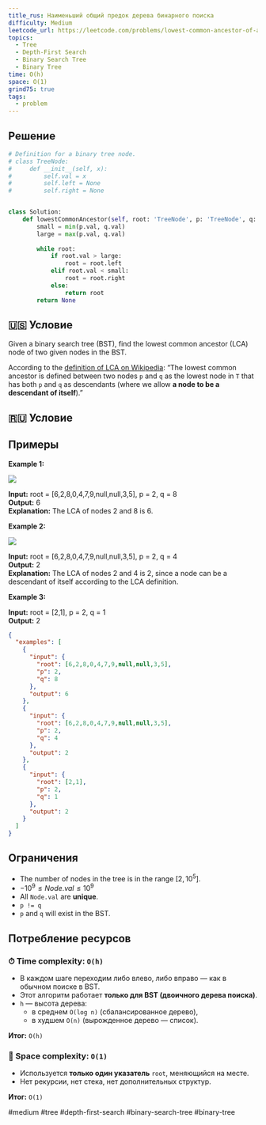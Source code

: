 ```yaml
---
title_rus: Наименьший общий предок дерева бинарного поиска
difficulty: Medium
leetcode_url: https://leetcode.com/problems/lowest-common-ancestor-of-a-binary-search-tree/
topics:
  - Tree
  - Depth-First Search
  - Binary Search Tree
  - Binary Tree
time: O(h)
space: O(1)
grind75: true
tags:
  - problem
---
```


## Решение

```python
# Definition for a binary tree node.  
# class TreeNode:  
#     def __init__(self, x):  
#         self.val = x  
#         self.left = None  
#         self.right = None  


class Solution:  
    def lowestCommonAncestor(self, root: 'TreeNode', p: 'TreeNode', q: 'TreeNode') -> 'TreeNode':  
        small = min(p.val, q.val)  
        large = max(p.val, q.val)  
  
        while root:  
            if root.val > large:  
                root = root.left  
            elif root.val < small:  
                root = root.right  
            else:  
                return root  
        return None
```

## 🇺🇸 Условие

Given a binary search tree (BST), find the lowest common ancestor (LCA) node of two given nodes in the BST.

According to the [definition of LCA on Wikipedia](https://en.wikipedia.org/wiki/Lowest_common_ancestor): “The lowest common ancestor is defined between two nodes `p` and `q` as the lowest node in `T` that has both `p` and `q` as descendants (where we allow **a node to be a descendant of itself**).”

## 🇷🇺 Условие

<!-- Место для вставки перевода на русском языке -->

## Примеры

**Example 1:**

![](https://assets.leetcode.com/uploads/2018/12/14/binarysearchtree_improved.png)

**Input:** root = [6,2,8,0,4,7,9,null,null,3,5], p = 2, q = 8  
**Output:** 6  
**Explanation:** The LCA of nodes 2 and 8 is 6.  

**Example 2:**

![](https://assets.leetcode.com/uploads/2018/12/14/binarysearchtree_improved.png)

**Input:** root = [6,2,8,0,4,7,9,null,null,3,5], p = 2, q = 4  
**Output:** 2  
**Explanation:** The LCA of nodes 2 and 4 is 2, since a node can be a descendant of itself according to the LCA definition.  

**Example 3:**

**Input:** root = [2,1], p = 2, q = 1  
**Output:** 2  

```json
{
  "examples": [
    {
      "input": {
        "root": [6,2,8,0,4,7,9,null,null,3,5],
        "p": 2,
        "q": 8
      },
      "output": 6
    },
    {
      "input": {
        "root": [6,2,8,0,4,7,9,null,null,3,5],
        "p": 2,
        "q": 4
      },
      "output": 2
    },
    {
      "input": {
        "root": [2,1],
        "p": 2,
        "q": 1
      },
      "output": 2
    }
  ]
}
```

## Ограничения

- The number of nodes in the tree is in the range $[2, 10^5]$.
- $-10^9 \leq Node.val \leq 10^9$
- All `Node.val` are **unique**.
- `p != q`
- `p` and `q` will exist in the BST.

## Потребление ресурсов
### ⏱ Time complexity: `O(h)`

- В каждом шаге переходим либо влево, либо вправо — как в обычном поиске в BST.
- Этот алгоритм работает **только для BST (двоичного дерева поиска)**.
- `h` — высота дерева:
    - в среднем `O(log n)` (сбалансированное дерево),
    - в худшем `O(n)` (вырожденное дерево — список).

**Итог:** `O(h)`

### 🧠 Space complexity: `O(1)`

- Используется **только один указатель** `root`, меняющийся на месте.
- Нет рекурсии, нет стека, нет дополнительных структур.

**Итог:** `O(1)`

#medium #tree #depth-first-search #binary-search-tree #binary-tree
